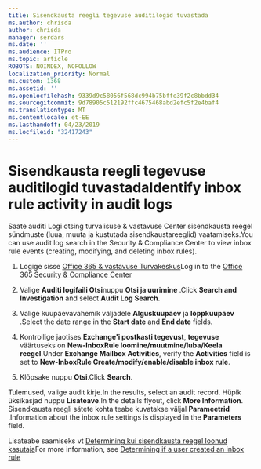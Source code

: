 ```yaml
---
title: Sisendkausta reegli tegevuse auditilogid tuvastada
ms.author: chrisda
author: chrisda
manager: serdars
ms.date: ''
ms.audience: ITPro
ms.topic: article
ROBOTS: NOINDEX, NOFOLLOW
localization_priority: Normal
ms.custom: 1368
ms.assetid: ''
ms.openlocfilehash: 9339d9c58056f568dc994b75bffe39f2c8bbdd34
ms.sourcegitcommit: 9d78905c512192ffc4675468abd2efc5f2e4baf4
ms.translationtype: MT
ms.contentlocale: et-EE
ms.lasthandoff: 04/23/2019
ms.locfileid: "32417243"
---
```

# <a name="identify-inbox-rule-activity-in-audit-logs"></a><span data-ttu-id="40f92-102">Sisendkausta reegli tegevuse auditilogid tuvastada</span><span class="sxs-lookup"><span data-stu-id="40f92-102">Identify inbox rule activity in audit logs</span></span>

<span data-ttu-id="40f92-103">Saate auditi Logi otsing turvalisuse & vastavuse Center sisendkausta reegel sündmuste (luua, muuta ja kustutada sisendkaustareeglid) vaatamiseks.</span><span class="sxs-lookup"><span data-stu-id="40f92-103">You can use audit log search in the Security & Compliance Center to view inbox rule events (creating, modifying, and deleting inbox rules).</span></span>

1. <span data-ttu-id="40f92-104">Logige sisse [Office 365 & vastavuse Turvakeskus](https://protection.office.com/)</span><span class="sxs-lookup"><span data-stu-id="40f92-104">Log in to the [Office 365 Security & Compliance Center](https://protection.office.com/)</span></span>

2. <span data-ttu-id="40f92-105">Valige **Auditi logifaili Otsi**nuppu **Otsi ja uurimine** .</span><span class="sxs-lookup"><span data-stu-id="40f92-105">Click **Search and Investigation** and select **Audit Log Search**.</span></span>

3. <span data-ttu-id="40f92-106">Valige kuupäevavahemik väljadele **Alguskuupäev** ja **lõppkuupäev** .</span><span class="sxs-lookup"><span data-stu-id="40f92-106">Select the date range in the **Start date** and **End date** fields.</span></span>

4. <span data-ttu-id="40f92-107">Kontrollige jaotises **Exchange'i postkasti tegevust**, **tegevuse** väärtuseks on **New-InboxRule loomine/muutmine/luba/Keela reegel**.</span><span class="sxs-lookup"><span data-stu-id="40f92-107">Under **Exchange Mailbox Activities**, verify the **Activities** field is set to **New-InboxRule Create/modify/enable/disable inbox rule**.</span></span>

5. <span data-ttu-id="40f92-108">Klõpsake nuppu **Otsi**.</span><span class="sxs-lookup"><span data-stu-id="40f92-108">Click **Search**.</span></span>

<span data-ttu-id="40f92-109">Tulemused, valige audit kirje.</span><span class="sxs-lookup"><span data-stu-id="40f92-109">In the results, select an audit record.</span></span> <span data-ttu-id="40f92-110">Hüpik üksikasjad nuppu **Lisateave**.</span><span class="sxs-lookup"><span data-stu-id="40f92-110">In the details flyout, click **More Information**.</span></span> <span data-ttu-id="40f92-111">Sisendkausta reegli sätete kohta teabe kuvatakse väljal **Parameetrid** .</span><span class="sxs-lookup"><span data-stu-id="40f92-111">Information about the inbox rule settings is displayed in the **Parameters** field.</span></span>

<span data-ttu-id="40f92-112">Lisateabe saamiseks vt [Determining kui sisendkausta reegel loonud kasutaja](https://docs.microsoft.com//office365/securitycompliance/auditing-troubleshooting-scenarios#determining-if-a-user-created-an-inbox-rule)</span><span class="sxs-lookup"><span data-stu-id="40f92-112">For more information, see [Determining if a user created an inbox rule](https://docs.microsoft.com//office365/securitycompliance/auditing-troubleshooting-scenarios#determining-if-a-user-created-an-inbox-rule)</span></span>

